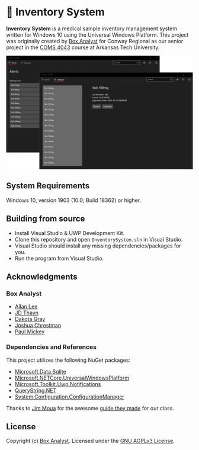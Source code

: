 # 🏥 Inventory System

**Inventory System** is a medical sample inventory management system written for Windows 10 using the Universal Windows Platform. This project was originally created by [Box Analyst](https://github.com/Box-Analyst) for Conway Regional as our senior project in the [COMS 4043](https://www.atu.edu/catalog/descriptions/courses.php?catalog=U&subj=COMS#Search:~:text=COMS%204043%3A%20Systems%20Analysis%20and%20Design%20II) course at Arkansas Tech University.

![Inventory System](./screenshot.png)

## System Requirements

Windows 10, version 1903 (10.0; Build 18362) or higher.

## Building from source

- Install Visual Studio & UWP Development Kit.
- Clone this repository and open `InventorySystem.sln` in Visual Studio.
- Visual Studio should install any missing dependencies/packages for you.
- Run the program from Visual Studio.

## Acknowledgments

### Box Analyst

- [Allan Lee](https://github.com/alee18-atu)
- [JD Thayn](https://thayn.me/)
- [Dakota Gray](https://github.com/dgray22)
- [Joshua Chrestman](https://github.com/jchrestman2)
- [Paul Mickey](https://www.paulmickey.com/)

### Dependencies and References

This project utilizes the following NuGet packages:

- [Microsoft.Data.Sqlite](https://docs.microsoft.com/en-us/dotnet/standard/data/sqlite/?tabs=netcore-cli)
- [Microsoft.NETCore.UniversalWindowsPlatform](https://github.com/Microsoft/dotnet/blob/master/releases/UWP/README.md)
- [Microsoft.Toolkit.Uwp.Notifications](https://github.com/windows-toolkit/WindowsCommunityToolkit)
- [QueryString.NET](https://github.com/WindowsNotifications/QueryString.NET)
- [System.Configuration.ConfigurationManager](https://github.com/dotnet/runtime)

Thanks to [Jim Moua](https://jimmoua.github.io/) for the awesome [guide they made](https://github.com/jimmoua/system_analysis_tutorials) for our class.

## License

Copyright (c) [Box Analyst](https://github.com/Box-Analyst). Licensed under the [GNU AGPLv3 License](https://github.com/Box-Analyst/InventorySystem/blob/master/LICENSE).

